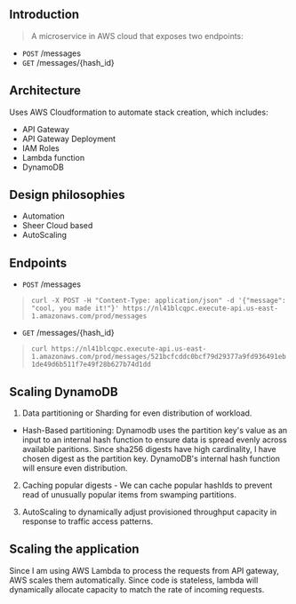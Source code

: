 ## Introduction

> A microservice in AWS cloud that exposes two endpoints:

- `POST` /messages
- `GET` /messages/{hash_id}

## Architecture

Uses AWS Cloudformation to automate stack creation, which includes:

- API Gateway
- API Gateway Deployment
- IAM Roles
- Lambda function
- DynamoDB

## Design philosophies

- Automation
- Sheer Cloud based
- AutoScaling

## Endpoints
- `POST` /messages

> `curl -X POST -H "Content-Type: application/json" -d '{"message": "cool, you made it!"}' https://nl41blcqpc.execute-api.us-east-1.amazonaws.com/prod/messages`

- `GET` /messages/{hash_id}

> `curl https://nl41blcqpc.execute-api.us-east-1.amazonaws.com/prod/messages/521bcfcddc0bcf79d29377a9fd936491eb1de49d6b511f7e49f28b627b74d1dd`


## Scaling DynamoDB

1. Data partitioning or Sharding for even distribution of workload.

- Hash-Based partitioning: Dynamodb uses the partition key's value as an input to an internal hash function to ensure data is spread evenly across available paritions. Since sha256 digests have high cardinality, I have chosen digest as the partition key. DynamoDB's internal hash function will ensure even distribution.

2. Caching popular digests - We can cache popular hashIds to prevent read of unusually popular items from swamping partitions.

3. AutoScaling to dynamically adjust provisioned throughput capacity in response to traffic access patterns.

## Scaling the application

Since I am using AWS Lambda to process the requests from API gateway, AWS scales them automatically. Since code is stateless, lambda will dynamically allocate capacity to match the rate of incoming requests.

